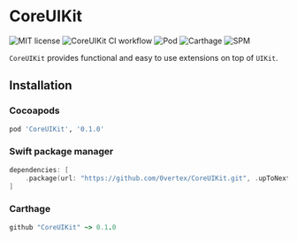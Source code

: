 # CoreUIKit

![MIT license](https://img.shields.io/github/license/0vertex/CoreUIKit?style=flat-square)
![CoreUIKit CI workflow](https://github.com/0vertex/CoreUIKit/actions/workflows/build.yml/badge.svg)
![Pod](https://img.shields.io/cocoapods/v/CoreUIKit?style=flat-square)
![Carthage](https://img.shields.io/badge/Carthage-Compatible-green)
![SPM](https://img.shields.io/badge/SPM-Compatible-green)

`CoreUIKit` provides functional and easy to use extensions on top of `UIKit`.

## Installation

### Cocoapods
```ruby
pod 'CoreUIKit', '0.1.0'
```

### Swift package manager
```swift
dependencies: [
    .package(url: "https://github.com/0vertex/CoreUIKit.git", .upToNextMajor(from: "0.1.0"))
]
```

### Carthage
```ruby
github "CoreUIKit" ~> 0.1.0
```

